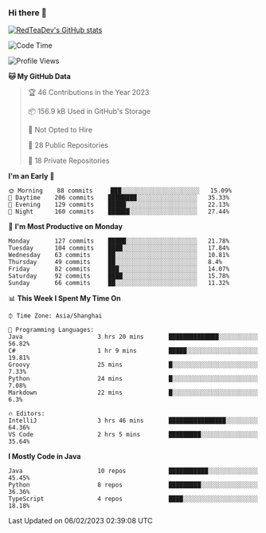 ### Hi there 👋

<!--
**RedTeaDev/RedTeaDev** is a ✨ _special_ ✨ repository because its `README.md` (this file) appears on your GitHub profile.

Here are some ideas to get you started:

- 🔭 I’m currently working on ...
- 🌱 I’m currently learning ...
- 👯 I’m looking to collaborate on ...
- 🤔 I’m looking for help with ...
- 💬 Ask me about ...
- 📫 How to reach me: ...
- 😄 Pronouns: ...
- ⚡ Fun fact: ...
-->

<!--
[![wakatime](https://wakatime.com/badge/user/6b101ed0-04c0-4490-9283-eb61f2efff96.svg)](https://wakatime.com/@6b101ed0-04c0-4490-9283-eb61f2efff96)
!-->

[![RedTeaDev's GitHub stats](https://github-readme-stats.vercel.app/api?username=RedTeaDev)](https://github.com/anuraghazra/github-readme-stats)
<!--
[![willianrod's wakatime stats](https://github-readme-stats.vercel.app/api/wakatime?username=RedTeaDev)](https://github.com/anuraghazra/github-readme-stats)
!-->
<!--START_SECTION:waka-->
![Code Time](http://img.shields.io/badge/Code%20Time-1%2C181%20hrs%2054%20mins-blue)

![Profile Views](http://img.shields.io/badge/Profile%20Views-0-blue)

**🐱 My GitHub Data** 

> 🏆 46 Contributions in the Year 2023
 > 
> 📦 156.9 kB Used in GitHub's Storage 
 > 
> 🚫 Not Opted to Hire
 > 
> 📜 28 Public Repositories 
 > 
> 🔑 18 Private Repositories  
 > 
**I'm an Early 🐤** 

```text
🌞 Morning    88 commits     ███░░░░░░░░░░░░░░░░░░░░░░   15.09% 
🌆 Daytime    206 commits    ████████░░░░░░░░░░░░░░░░░   35.33% 
🌃 Evening    129 commits    █████░░░░░░░░░░░░░░░░░░░░   22.13% 
🌙 Night      160 commits    ██████░░░░░░░░░░░░░░░░░░░   27.44%

```
📅 **I'm Most Productive on Monday** 

```text
Monday       127 commits    █████░░░░░░░░░░░░░░░░░░░░   21.78% 
Tuesday      104 commits    ████░░░░░░░░░░░░░░░░░░░░░   17.84% 
Wednesday    63 commits     ██░░░░░░░░░░░░░░░░░░░░░░░   10.81% 
Thursday     49 commits     ██░░░░░░░░░░░░░░░░░░░░░░░   8.4% 
Friday       82 commits     ███░░░░░░░░░░░░░░░░░░░░░░   14.07% 
Saturday     92 commits     ████░░░░░░░░░░░░░░░░░░░░░   15.78% 
Sunday       66 commits     ██░░░░░░░░░░░░░░░░░░░░░░░   11.32%

```


📊 **This Week I Spent My Time On** 

```text
⌚︎ Time Zone: Asia/Shanghai

💬 Programming Languages: 
Java                     3 hrs 20 mins       ██████████████░░░░░░░░░░░   56.82% 
C#                       1 hr 9 mins         █████░░░░░░░░░░░░░░░░░░░░   19.81% 
Groovy                   25 mins             █░░░░░░░░░░░░░░░░░░░░░░░░   7.33% 
Python                   24 mins             █░░░░░░░░░░░░░░░░░░░░░░░░   7.08% 
Markdown                 22 mins             █░░░░░░░░░░░░░░░░░░░░░░░░   6.3%

🔥 Editors: 
IntelliJ                 3 hrs 46 mins       ████████████████░░░░░░░░░   64.36% 
VS Code                  2 hrs 5 mins        █████████░░░░░░░░░░░░░░░░   35.64%

```

**I Mostly Code in Java** 

```text
Java                     10 repos            ███████████░░░░░░░░░░░░░░   45.45% 
Python                   8 repos             █████████░░░░░░░░░░░░░░░░   36.36% 
TypeScript               4 repos             ████░░░░░░░░░░░░░░░░░░░░░   18.18%

```



 Last Updated on 06/02/2023 02:39:08 UTC
<!--END_SECTION:waka-->


